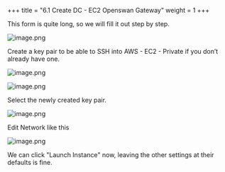 +++
title = "6.1 Create DC - EC2 Openswan Gateway"
weight = 1
+++


This form is quite long, so we will fill it out step by step.


![image.png](/images/004-iv-setup-vpc-dc-resources/006-6-ec2-dc-ec2-openswan-gateway/20-100647-image.png)


Create a key pair to be able to SSH into AWS - EC2 - Private if you don’t already have one.


![image.png](/images/004-iv-setup-vpc-dc-resources/006-6-ec2-dc-ec2-openswan-gateway/20-893811-image.png)


![image.png](/images/004-iv-setup-vpc-dc-resources/006-6-ec2-dc-ec2-openswan-gateway/20-276284-image.png)


Select the newly created key pair.


![image.png](/images/004-iv-setup-vpc-dc-resources/006-6-ec2-dc-ec2-openswan-gateway/20-572690-image.png)


Edit Network like this


![image.png](/images/004-iv-setup-vpc-dc-resources/006-6-ec2-dc-ec2-openswan-gateway/20-770197-image.png)


We can click "Launch Instance" now, leaving the other settings at their defaults is fine.


